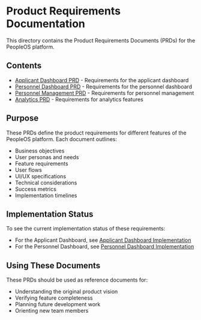 # Product Requirements Documentation

This directory contains the Product Requirements Documents (PRDs) for the PeopleOS platform.

## Contents

- [Applicant Dashboard PRD](./APPLICANT_DASHBOARD_PRD.md) - Requirements for the applicant dashboard
- [Personnel Dashboard PRD](./PERSONNEL_DASHBOARD_PRD.md) - Requirements for the personnel dashboard
- [Personnel Management PRD](./PERSONNEL_MANAGEMENT_PRD.md) - Requirements for personnel management
- [Analytics PRD](./ANALYTICS_PRD.md) - Requirements for analytics features

## Purpose

These PRDs define the product requirements for different features of the PeopleOS platform. Each document outlines:

- Business objectives
- User personas and needs
- Feature requirements
- User flows
- UI/UX specifications
- Technical considerations
- Success metrics
- Implementation timelines

## Implementation Status

To see the current implementation status of these requirements:

- For the Applicant Dashboard, see [Applicant Dashboard Implementation](../features/APPLICANT_DASHBOARD_README.md)
- For the Personnel Dashboard, see [Personnel Dashboard Implementation](../features/PERSONNEL_DASHBOARD_README.md)

## Using These Documents

These PRDs should be used as reference documents for:

- Understanding the original product vision
- Verifying feature completeness
- Planning future development work
- Orienting new team members 